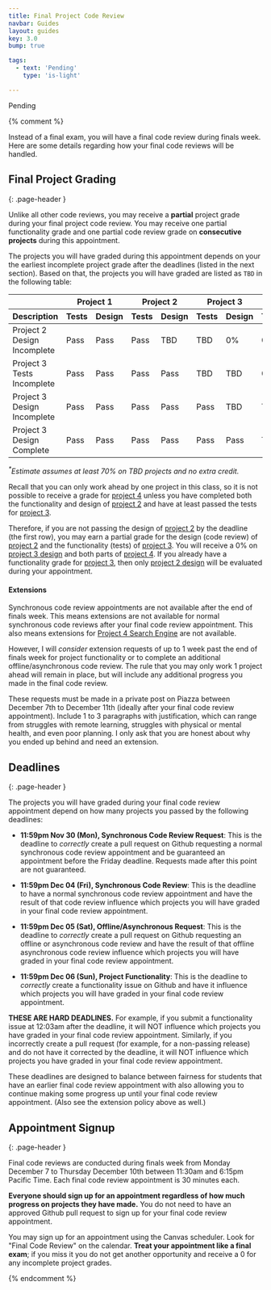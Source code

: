 ```yaml
---
title: Final Project Code Review
navbar: Guides
layout: guides
key: 3.0
bump: true

tags:
  - text: 'Pending'
    type: 'is-light'

---
```


Pending

{% comment %}

Instead of a final exam, you will have a final code review during finals week. Here are some details regarding how your final code reviews will be handled.

## Final Project Grading
{: .page-header }

Unlike all other code reviews, you may receive a **partial** project grade during your final project code review. You may receive one partial functionality grade and one partial code review grade on **consecutive projects** during this appointment.

The projects you will have graded during this appointment depends on your the earliest incomplete project grade after the deadlines (listed in the next section). Based on that, the projects you will have graded are listed as `TBD` in the following table:

<style>
td {
  font-variant-numeric: tabular-nums;
}
</style>

<table class="table is-hoverable">
<thead>
<tr>
  <th></th>
  <th colspan="2" class="has-text-centered" width="10%">Project 1</th>
  <th colspan="2" class="has-text-centered" width="10%">Project 2</th>
  <th colspan="2" class="has-text-centered" width="10%">Project 3</th>
  <th colspan="2" class="has-text-centered" width="10%">Project 4</th>
  <th colspan="2" class="has-text-centered" width="10%">Estimate*</th>
</tr>
<tr>
  <th class="has-text-centered">Description</th>
  <th class="has-text-centered">Tests</th>
  <th class="has-text-centered">Design</th>
  <th class="has-text-centered">Tests</th>
  <th class="has-text-centered">Design</th>
  <th class="has-text-centered">Tests</th>
  <th class="has-text-centered">Design</th>
  <th class="has-text-centered">Tests</th>
  <th class="has-text-centered">Demo</th>
  <th class="has-text-centered">Min</th>
  <th class="has-text-centered">Max</th>
</tr>
</thead>
<tbody>
<tr>
  <td>Project 2 Design Incomplete</td>
  <td class="has-text-centered">Pass</td>
  <td class="has-text-centered">Pass</td>
  <td class="has-text-centered">Pass</td>
  <td class="has-text-centered has-background-success-light">TBD</td>
  <td class="has-text-centered has-background-success-light">TBD</td>
  <td class="has-text-centered has-background-danger-light">0%</td>
  <td class="has-text-centered has-background-danger-light">0%</td>
  <td class="has-text-centered has-background-danger-light">0%</td>
  <td class="has-text-centered" nowrap>44% (F&nbsp;)</td>
  <td class="has-text-centered" nowrap>&nbsp;63% (D-)</td>
</tr>

<tr>
  <td>Project 3 Tests Incomplete</td>
  <td class="has-text-centered">Pass</td>
  <td class="has-text-centered">Pass</td>
  <td class="has-text-centered">Pass</td>
  <td class="has-text-centered">Pass</td>
  <td class="has-text-centered has-background-success-light">TBD</td>
  <td class="has-text-centered has-background-success-light">TBD</td>
  <td class="has-text-centered has-background-danger-light">0%</td>
  <td class="has-text-centered has-background-danger-light">0%</td>
  <td class="has-text-centered" nowrap>53% (F&nbsp;)</td>
  <td class="has-text-centered" nowrap>&nbsp;75% (C&nbsp;)</td>
</tr>

<tr>
  <td>Project 3 Design Incomplete</td>
  <td class="has-text-centered">Pass</td>
  <td class="has-text-centered">Pass</td>
  <td class="has-text-centered">Pass</td>
  <td class="has-text-centered">Pass</td>
  <td class="has-text-centered">Pass</td>
  <td class="has-text-centered has-background-success-light">TBD</td>
  <td class="has-text-centered has-background-success-light">TBD</td>
  <td class="has-text-centered has-background-danger-light">0%</td>
  <td class="has-text-centered" nowrap>61% (D-)</td>
  <td class="has-text-centered" nowrap>&nbsp;88% (B+)</td>
</tr>

<tr>
  <td>Project 3 Design Complete</td>
  <td class="has-text-centered">Pass</td>
  <td class="has-text-centered">Pass</td>
  <td class="has-text-centered">Pass</td>
  <td class="has-text-centered">Pass</td>
  <td class="has-text-centered">Pass</td>
  <td class="has-text-centered">Pass</td>
  <td class="has-text-centered has-background-success-light">TBD</td>
  <td class="has-text-centered has-background-success-light">TBD</td>
  <td class="has-text-centered" nowrap>70% (C-)</td>
  <td class="has-text-centered" nowrap>100% (A+)</td>
</tr>
</tbody>
</table>

<p class="has-text-centered"><em><sup>*</sup>Estimate assumes at least 70% on TBD projects and no extra credit.</em></p>

Recall that you can only work ahead by one project in this class, so it is not possible to receive a grade for [project 4](project-4.html) unless you have completed both the functionality and design of [project 2](project-2.html) and have at least passed the tests for [project 3](project-3.html).

Therefore, if you are not passing the design of [project 2](project-2.html) by the deadline (the first row), you may earn a partial grade for the design (code review) of [project 2](project-2.html) and the functionality (tests) of [project 3](project-3.html). You will receive a 0% on [project 3 design](project-3.html) and both parts of [project 4](project-4.html). If you already have a functionality grade for [project 3](project-3.html), then only [project 2 design](project-2.html) will be evaluated during your appointment.

#### Extensions

Synchronous code review appointments are not available after the end of finals week. This means extensions are not available for normal synchronous code reviews after your final code review appointment. This also means extensions for [Project 4 Search Engine](project-4b.html) are not available.

However, I will *consider* extension requests of up to 1 week past the end of finals week for project functionality or to complete an additional offline/asynchronous code review. The rule that you may only work 1 project ahead will remain in place, but will include any additional progress you made in the final code review.

These requests must be made in a private post on Piazza between December 7th to December 11th (ideally after your final code review appointment). Include 1 to 3 paragraphs with justification, which can range from struggles with remote learning, struggles with physical or mental health, and even poor planning. I only ask that you are honest about why you ended up behind and need an extension.

## Deadlines
{: .page-header }

The projects you will have graded during your final code review appointment depend on how many projects you passed by the following deadlines:

  - **11:59pm Nov 30 (Mon), Synchronous Code Review Request**: This is the deadline to *correctly* create a pull request on Github requesting a normal synchronous code review appointment and be guaranteed an appointment before the Friday deadline. Requests made after this point are not guaranteed.

  - **11:59pm Dec 04 (Fri), Synchronous Code Review**: This is the deadline to have a normal synchronous code review appointment and have the result of that code review influence which projects you will have graded in your final code review appointment.

  - **11:59pm Dec 05 (Sat), Offline/Asynchronous Request**: This is the deadline to *correctly* create a pull request on Github requesting an offline or asynchronous code review and have the result of that offline asynchronous code review influence which projects you will have graded in your final code review appointment.

  - **11:59pm Dec 06 (Sun), Project Functionality**: This is the deadline to *correctly* create a functionality issue on Github and have it influence which projects you will have graded in your final code review appointment.

**THESE ARE HARD DEADLINES.** For example, if you submit a functionality issue at 12:03am after the deadline, it will NOT influence which projects you have graded in your final code review appointment. Similarly, if you incorrectly create a pull request (for example, for a non-passing release) and do not have it corrected by the deadline, it will NOT influence which projects you have graded in your final code review appointment.

These deadlines are designed to balance between fairness for students that have an earlier final code review appointment with also allowing you to continue making some progress up until your final code review appointment. (Also see the extension policy above as well.)

## Appointment Signup
{: .page-header }

Final code reviews are conducted during finals week from Monday December 7 to Thursday December 10th between 11:30am and 6:15pm Pacific Time. Each final code review appointment is 30 minutes each.

**Everyone should sign up for an appointment regardless of how much progress on projects they have made.** You do not need to have an approved Github pull request to sign up for your final code review appointment.

You may sign up for an appointment using the Canvas scheduler. Look for "Final Code Review" on the calendar. **Treat your appointment like a final exam**; if you miss it you do not get another opportunity and receive a 0 for any incomplete project grades.

{% endcomment %}
